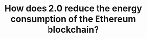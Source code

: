 ---
title: How does 2.0 reduce the energy consumption of the Ethereum blockchain?
weight: 6.0
attribution:
  -
    name:
    link:
---